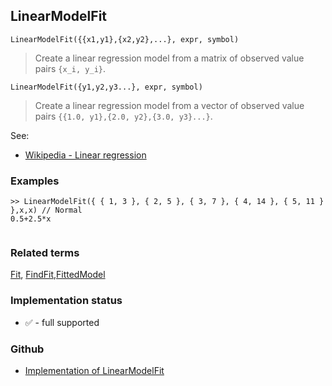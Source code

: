 ## LinearModelFit

```
LinearModelFit({{x1,y1},{x2,y2},...}, expr, symbol)
```

> Create a linear regression model from a matrix of observed value pairs `{x_i, y_i}`.
 
```
LinearModelFit({y1,y2,y3...}, expr, symbol)
```
> Create  a linear regression model from a vector of observed value pairs `{{1.0, y1},{2.0, y2},{3.0, y3}...}`.
   
See:  
* [Wikipedia - Linear regression](https://en.wikipedia.org/wiki/Linear_regression) 
 
### Examples

```
>> LinearModelFit({ { 1, 3 }, { 2, 5 }, { 3, 7 }, { 4, 14 }, { 5, 11 } },x,x) // Normal
0.5+2.5*x
 
```

### Related terms 
[Fit](Fit.md), [FindFit](FindFit.md),[FittedModel](FittedModel.md) 






### Implementation status

* &#x2705; - full supported

### Github

* [Implementation of LinearModelFit](https://github.com/axkr/symja_android_library/blob/master/symja_android_library/matheclipse-core/src/main/java/org/matheclipse/core/builtin/CurveFitterFunctions.java#L321) 

